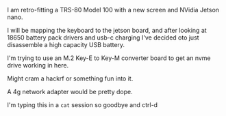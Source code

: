 I am retro-fitting a TRS-80 Model 100 with a new screen and NVidia Jetson nano.

I will be mapping the keyboard to the jetson board, and after looking at 18650 battery pack drivers and usb-c charging I've decided oto just disassemble a high capacity USB battery. 

I'm trying to use an M.2 Key-E to Key-M converter board to get an nvme drive working in here. 

Might cram a hackrf or something fun into it. 

A 4g network adapter would be pretty dope.

I'm typing this in a `cat` session so goodbye and ctrl-d
